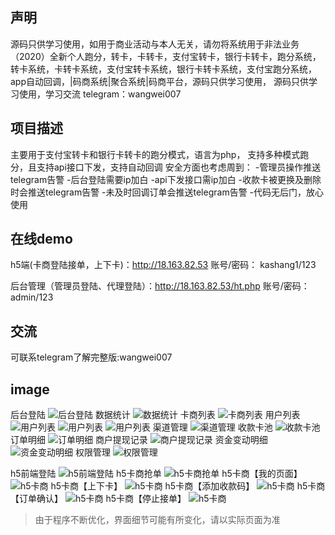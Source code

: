 ## 声明

源码只供学习使用，如用于商业活动与本人无关，请勿将系统用于非法业务
（2020）全新个人跑分，转卡，卡转卡，支付宝转卡，银行卡转卡，跑分系统，
转卡系统，卡转卡系统，支付宝转卡系统，银行卡转卡系统，支付宝跑分系统，
app自动回调，|码商系统|聚合系统|码商平台，源码只供学习使用，
源码只供学习使用，学习交流 telegram：wangwei007

## 项目描述
主要用于支付宝转卡和银行卡转卡的跑分模式，语言为php，
支持多种模式跑分，且支持api接口下发，支持自动回调
安全方面也考虑周到：
-管理员操作推送telegram告警
-后台登陆需要ip加白
-api下发接口需ip加白
-收款卡被更换及删除时会推送telegram告警
-未及时回调订单会推送telegram告警
-代码无后门，放心使用


## 在线demo
h5端(卡商登陆接单，上下卡)：http://18.163.82.53
账号/密码：
kashang1/123

后台管理（管理员登陆、代理登陆）：http://18.163.82.53/ht.php
账号/密码：admin/123

## 交流
可联系telegram了解完整版:wangwei007

## image
后台登陆
![后台登陆](/image/后台登录.png)
数据统计
![数据统计](/image/Snipaste_2020-09-26_07-46-04.png)
卡商列表
![卡商列表](/image/Snipaste_2020-09-26_07-46-18.png)
用户列表
![用户列表](/image/Snipaste_2020-09-26_07-46-46.png)
![用户列表](/image/Snipaste_2020-09-26_07-46-55.png)
![用户列表](/image/Snipaste_2020-09-26_07-47-14.png)
渠道管理
![渠道管理](/image/Snipaste_2020-09-26_07-48-26.png)
收款卡池
![收款卡池](/image/Snipaste_2020-09-26_07-48-36.png)
订单明细
![订单明细](/image/Snipaste_2020-09-26_07-48-57.png)
商户提现记录
![商户提现记录](/image/Snipaste_2020-09-26_07-49-39.png)
资金变动明细
![资金变动明细](/image/Snipaste_2020-09-26_07-49-46.png)
权限管理
![权限管理](/image/Snipaste_2020-09-26_07-50-20.png)


h5前端登陆
![h5前端登陆](/image/Snipaste_2020-09-26_07-50-48.png)
h5卡商抢单
![h5卡商抢单](/image/Snipaste_2020-09-26_07-51-25.png)
h5卡商【我的页面】
![h5卡商](/image/Snipaste_2020-09-26_07-51-33.png)
h5卡商【上下卡】
![h5卡商](/image/Snipaste_2020-09-26_07-51-42.png)
h5卡商【添加收款码】
![h5卡商](/image/Snipaste_2020-09-26_07-53-02.png)
h5卡商【订单确认】
![h5卡商](/image/Snipaste_2020-09-26_07-51-48.png)
h5卡商【停止接单】
![h5卡商](/image/Snipaste_2020-09-26_07-52-12.png)
> 由于程序不断优化，界面细节可能有所变化，请以实际页面为准




